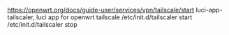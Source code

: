 https://openwrt.org/docs/guide-user/services/vpn/tailscale/start
luci-app-tailscaler, luci app for openwrt tailscale
    /etc/init.d/tailscaler start 
    /etc/init.d/tailscaler stop
